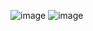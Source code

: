 ![image](https://github.com/user-attachments/assets/a1f0cb55-31cf-4f62-808e-29a197ebcbcd)
![image](https://github.com/user-attachments/assets/dfd119c8-169c-4364-9492-226024635cbc)

